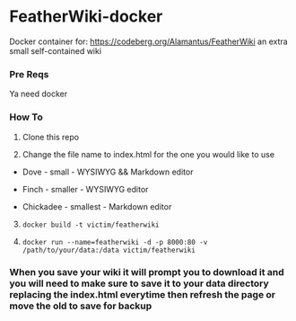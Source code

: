# FeatherWiki-docker
Docker container for: https://codeberg.org/Alamantus/FeatherWiki an extra small self-contained wiki

### Pre Reqs

Ya need docker

### How To

1. Clone this repo

2. Change the file name to index.html for the one you would like to use

- Dove - small - WYSIWYG && Markdown editor

- Finch - smaller - WYSIWYG editor

- Chickadee - smallest - Markdown editor

3. `docker build -t victim/featherwiki`

4. `docker run --name=featherwiki -d -p 8000:80 -v /path/to/your/data:/data victim/featherwiki`

### When you save your wiki it will prompt you to download it and you will need to make sure to save it to your data directory replacing the index.html everytime then refresh the page or move the old to save for backup
